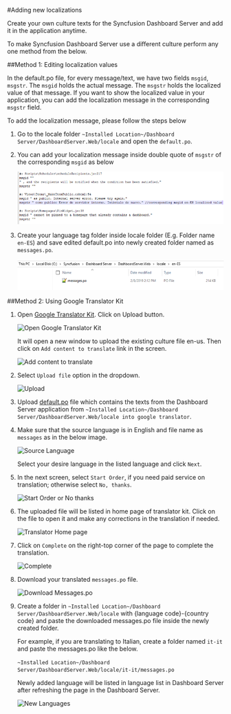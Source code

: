 #Adding new localizations

Create your own culture texts for the Syncfusion Dashboard Server and add it in the application anytime.

To make Syncfusion Dashboard Server use a different culture perform any one method from the below.

##Method 1: Editing localization values

In the default.po file, for every message/text, we have two fields `msgid`, `msgstr`. The `msgid` holds the actual message. The `msgstr` holds the localized value of that message. If you want to show the localized value in your application, you can add the localization message in the corresponding `msgstr` field.

To add the localization message, please follow the steps below

1. Go to the locale folder  `~Installed Location~/Dashboard Server/DashboardServer.Web/locale` and open the `default.po`.

2. You can add your localization message inside double quote of `msgstr` of the corresponding `msgid` as below

    ![Add msgstr value](images/add-msgstr-values.png)

3. Create your language tag folder inside locale folder (E.g. Folder name `en-ES`) and save edited default.po into newly created folder named as `messages.po`.

    ![Save locale file](images/locale-folder.png)

##Method 2: Using Google Translator Kit

1. Open [Google Translator Kit](https://translate.google.com/toolkit). Click on Upload button.

    ![Open Google Translator Kit](images/add-localization-1.png)

    It will open a new window to upload the existing culture file en-us. Then click on `Add content to translate` link in the screen.
    
    ![Add content to translate](images/add-localization-2.png)
 
2. Select `Upload file` option in the dropdown.

    ![Upload](images/add-localization-3.png)
 
3. Upload [default.po](locale/default.po) file which contains the texts from the Dashboard Server application from `~Installed Location~/Dashboard Server/DashboardServer.Web/locale into google translator`.

4. Make sure that the source language is in English and file name as `messages` as in the below image.

    ![Source Language](images/add-localization-4.png)
    
    Select your desire language in the listed language and click `Next`.
    
5. In the next screen, select `Start Order`, if you need paid service on translation; otherwise select `No, thanks`.

    ![Start Order or No thanks](images/add-localization-5.png)
 
6. The uploaded file will be listed in home page of translator kit. Click on the file to open it and make any corrections in the translation if needed.

    ![Translator Home page](images/add-localization-6.png)
 
7. Click on `Complete` on the right-top corner of the page to complete the translation.

    ![Complete](images/add-localization-7.png)
 
8. Download your translated `messages.po` file.

    ![Download Messages.po](images/add-localization-8.png)
 
9. Create a folder in `~Installed Location~/Dashboard Server/DashboardServer.Web/locale` with {language code}-{country code} and paste the downloaded messages.po file inside the newly created folder.

    For example, if you are translating to Italian, create a folder named `it-it` and paste the messages.po like the below.
    
    `~Installed Location~/Dashboard Server/DashboardServer.Web/locale/it-it/messages.po`
    
    Newly added language will be listed in language list in Dashboard Server after refreshing the page in the Dashboard Server.
    
    ![New Languages](images/add-localization-9.png)